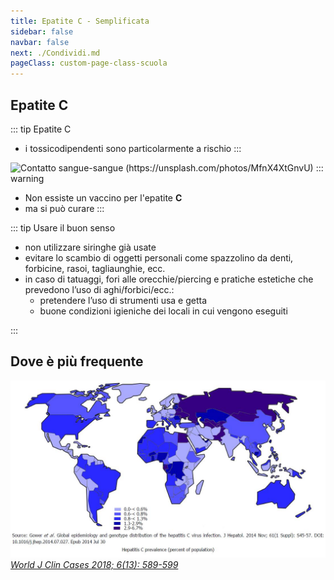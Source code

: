 ```yaml
---
title: Epatite C - Semplificata
sidebar: false
navbar: false
next: ./Condividi.md
pageClass: custom-page-class-scuola
---
```


## Epatite C

::: tip Epatite C <Badge text="C-ontatto sangue" type="tip"/>

- i tossicodipendenti sono particolarmente a rischio
  :::

![Contatto sangue-sangue (https://unsplash.com/photos/MfnX4XtGnvU)](../assets/images/ago.jpg)
::: warning

- Non essiste un vaccino per l'epatite **C**
- ma si può curare
  :::

::: tip Usare il buon senso

- non utilizzare siringhe già usate
- evitare lo scambio di oggetti personali come spazzolino da denti, forbicine, rasoi, tagliaunghie, ecc.
- in caso di tatuaggi, fori alle orecchie/piercing e pratiche estetiche che prevedono l’uso di aghi/forbici/ecc.:
  - pretendere l’uso di strumenti usa e getta
  - buone condizioni igieniche dei locali in cui vengono eseguiti

:::

## Dove è più frequente

![JOURNAL (WJCC-6-589)](../assets/images/WJCC-6-589-g003.jpg)
_[*World J Clin Cases 2018; 6(13): 589-599*](https://dx.doi.org/10.12998/wjcc.v6.i13.589)_
